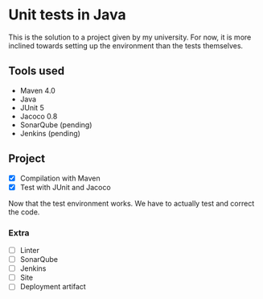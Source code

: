 #  Unit tests in Java

This is the solution to a project given by my university.
For now, it is more inclined towards setting up the environment than the tests themselves.

## Tools used
* Maven 4.0
* Java
* JUnit 5
* Jacoco 0.8
* SonarQube (pending)
* Jenkins (pending)

## Project
- [X] Compilation with Maven
- [X] Test with JUnit and Jacoco

Now that the test environment works. We have to actually test and correct the code.
### Extra
- [ ] Linter
- [ ] SonarQube
- [ ] Jenkins
- [ ] Site
- [ ] Deployment artifact

